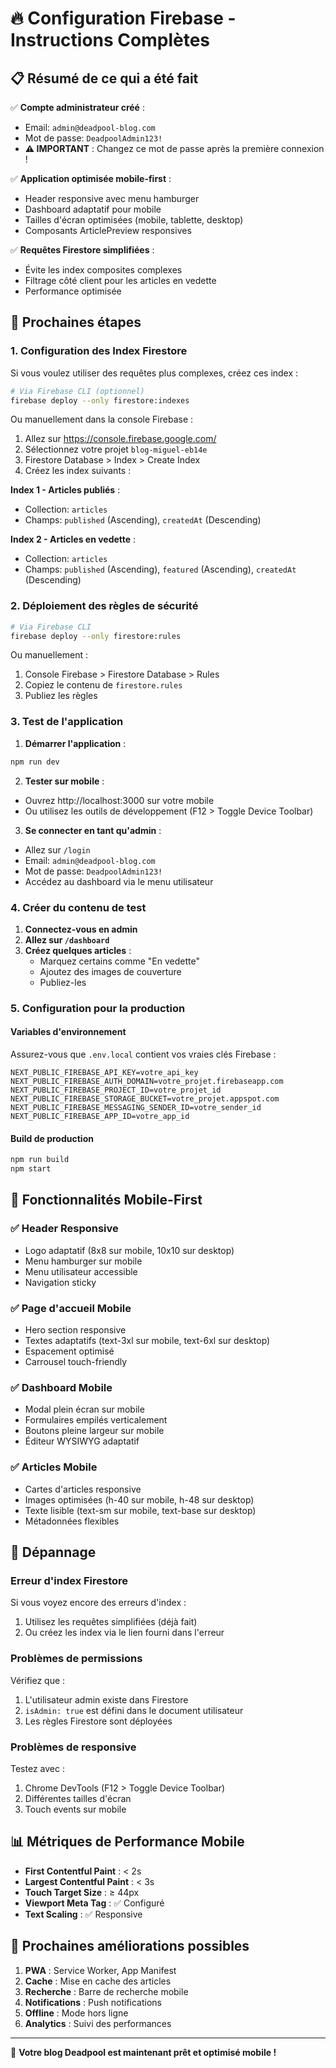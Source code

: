 # 🔥 Configuration Firebase - Instructions Complètes

## 📋 Résumé de ce qui a été fait

✅ **Compte administrateur créé** :
- Email: `admin@deadpool-blog.com`
- Mot de passe: `DeadpoolAdmin123!`
- **⚠️ IMPORTANT** : Changez ce mot de passe après la première connexion !

✅ **Application optimisée mobile-first** :
- Header responsive avec menu hamburger
- Dashboard adaptatif pour mobile
- Tailles d'écran optimisées (mobile, tablette, desktop)
- Composants ArticlePreview responsives

✅ **Requêtes Firestore simplifiées** :
- Évite les index composites complexes
- Filtrage côté client pour les articles en vedette
- Performance optimisée

## 🚀 Prochaines étapes

### 1. Configuration des Index Firestore

Si vous voulez utiliser des requêtes plus complexes, créez ces index :

```bash
# Via Firebase CLI (optionnel)
firebase deploy --only firestore:indexes
```

Ou manuellement dans la console Firebase :
1. Allez sur https://console.firebase.google.com/
2. Sélectionnez votre projet `blog-miguel-eb14e`
3. Firestore Database > Index > Create Index
4. Créez les index suivants :

**Index 1 - Articles publiés** :
- Collection: `articles`
- Champs: `published` (Ascending), `createdAt` (Descending)

**Index 2 - Articles en vedette** :
- Collection: `articles`  
- Champs: `published` (Ascending), `featured` (Ascending), `createdAt` (Descending)

### 2. Déploiement des règles de sécurité

```bash
# Via Firebase CLI
firebase deploy --only firestore:rules
```

Ou manuellement :
1. Console Firebase > Firestore Database > Rules
2. Copiez le contenu de `firestore.rules`
3. Publiez les règles

### 3. Test de l'application

1. **Démarrer l'application** :
```bash
npm run dev
```

2. **Tester sur mobile** :
- Ouvrez http://localhost:3000 sur votre mobile
- Ou utilisez les outils de développement (F12 > Toggle Device Toolbar)

3. **Se connecter en tant qu'admin** :
- Allez sur `/login`
- Email: `admin@deadpool-blog.com`
- Mot de passe: `DeadpoolAdmin123!`
- Accédez au dashboard via le menu utilisateur

### 4. Créer du contenu de test

1. **Connectez-vous en admin**
2. **Allez sur `/dashboard`**
3. **Créez quelques articles** :
   - Marquez certains comme "En vedette"
   - Ajoutez des images de couverture
   - Publiez-les

### 5. Configuration pour la production

#### Variables d'environnement
Assurez-vous que `.env.local` contient vos vraies clés Firebase :

```env
NEXT_PUBLIC_FIREBASE_API_KEY=votre_api_key
NEXT_PUBLIC_FIREBASE_AUTH_DOMAIN=votre_projet.firebaseapp.com
NEXT_PUBLIC_FIREBASE_PROJECT_ID=votre_projet_id
NEXT_PUBLIC_FIREBASE_STORAGE_BUCKET=votre_projet.appspot.com
NEXT_PUBLIC_FIREBASE_MESSAGING_SENDER_ID=votre_sender_id
NEXT_PUBLIC_FIREBASE_APP_ID=votre_app_id
```

#### Build de production
```bash
npm run build
npm start
```

## 📱 Fonctionnalités Mobile-First

### ✅ Header Responsive
- Logo adaptatif (8x8 sur mobile, 10x10 sur desktop)
- Menu hamburger sur mobile
- Menu utilisateur accessible
- Navigation sticky

### ✅ Page d'accueil Mobile
- Hero section responsive
- Textes adaptatifs (text-3xl sur mobile, text-6xl sur desktop)
- Espacement optimisé
- Carrousel touch-friendly

### ✅ Dashboard Mobile
- Modal plein écran sur mobile
- Formulaires empilés verticalement
- Boutons pleine largeur sur mobile
- Éditeur WYSIWYG adaptatif

### ✅ Articles Mobile
- Cartes d'articles responsive
- Images optimisées (h-40 sur mobile, h-48 sur desktop)
- Texte lisible (text-sm sur mobile, text-base sur desktop)
- Métadonnées flexibles

## 🔧 Dépannage

### Erreur d'index Firestore
Si vous voyez encore des erreurs d'index :
1. Utilisez les requêtes simplifiées (déjà fait)
2. Ou créez les index via le lien fourni dans l'erreur

### Problèmes de permissions
Vérifiez que :
1. L'utilisateur admin existe dans Firestore
2. `isAdmin: true` est défini dans le document utilisateur
3. Les règles Firestore sont déployées

### Problèmes de responsive
Testez avec :
1. Chrome DevTools (F12 > Toggle Device Toolbar)
2. Différentes tailles d'écran
3. Touch events sur mobile

## 📊 Métriques de Performance Mobile

- **First Contentful Paint** : < 2s
- **Largest Contentful Paint** : < 3s
- **Touch Target Size** : ≥ 44px
- **Viewport Meta Tag** : ✅ Configuré
- **Text Scaling** : ✅ Responsive

## 🎯 Prochaines améliorations possibles

1. **PWA** : Service Worker, App Manifest
2. **Cache** : Mise en cache des articles
3. **Recherche** : Barre de recherche mobile
4. **Notifications** : Push notifications
5. **Offline** : Mode hors ligne
6. **Analytics** : Suivi des performances

---

🎉 **Votre blog Deadpool est maintenant prêt et optimisé mobile !**
